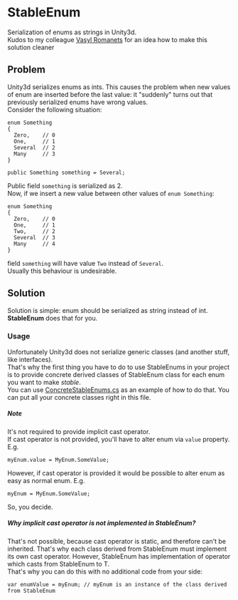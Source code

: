 # StableEnum
Serialization of enums as strings in Unity3d.  
Kudos to my colleague [Vasyl Romanets](https://github.com/O1dSeaman) for an idea how to make this solution cleaner

## Problem
Unity3d serializes enums as ints. This causes the problem when new values of enum are inserted before the last value: it "suddenly" turns out that previously serialized enums have wrong values.  
Consider the following situation:
```
enum Something
{
  Zero,    // 0
  One,     // 1
  Several  // 2
  Many     // 3
}

public Something something = Several;
```
Public field `something` is serialized as 2.  
Now, if we insert a new value between other values of `enum Something`:  
```
enum Something
{
  Zero,    // 0
  One,     // 1
  Two,     // 2
  Several  // 3
  Many     // 4
}
```
field `something` will have value `Two` instead of `Several`.  
Usually this behaviour is undesirable.

## Solution
Solution is simple: enum should be serialized as string instead of int.  
**StableEnum** does that for you.

### Usage
Unfortunately Unity3d does not serialize generic classes (and another stuff, like interfaces).  
That's why the first thing you have to do to use StableEnums in your project is to provide concrete derived classes of StableEnum<T> class for each enum you want to make *stable*.  
You can use [ConcreteStableEnums.cs](Scripts/ConcreteStableEnums.cs) as an example of how to do that. You can put all your concrete classes right in this file.  
##### Note
It's not required to provide implicit cast operator.  
If cast operator is not provided, you'll have to alter enum via `value` property. E.g.
```
myEnum.value = MyEnum.SomeValue;
```
However, if cast operator is provided it would be possible to alter enum as easy as normal enum. E.g.
```
myEnum = MyEnum.SomeValue;
```
So, you decide.
##### Why implicit cast operator is not implemented in StableEnum<T>?
That's not possible, because cast operator is static, and therefore can't be inherited. That's why each class derived from StableEnum<T> must implement its own cast operator.
However, StableEnum<T> has implementation of operator which casts from StableEnum<T> to T.  
That's why you can do this with no additional code from your side:
```
var enumValue = myEnum; // myEnum is an instance of the class derived from StableEnum
```
